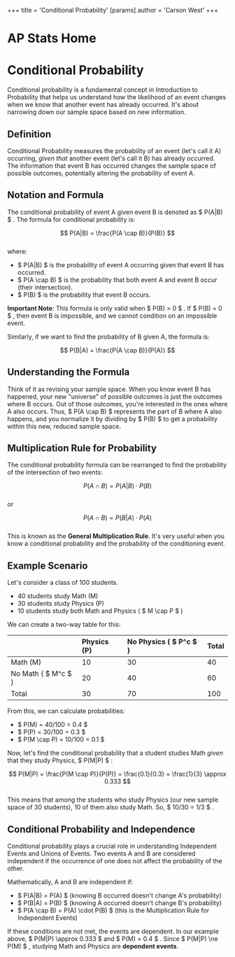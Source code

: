 +++
 title = 'Conditional Probability'
[params]
	author = 'Carson West'
+++
# AP Stats Home
# Conditional Probability

Conditional probability is a fundamental concept in Introduction to Probability that helps us understand how the likelihood of an event changes when we know that another event has already occurred. It's about narrowing down our sample space based on new information.

## Definition

Conditional Probability measures the probability of an event (let's call it A) occurring, *given that* another event (let's call it B) has already occurred. The information that event B has occurred changes the sample space of possible outcomes, potentially altering the probability of event A.

## Notation and Formula

The conditional probability of event A given event B is denoted as  $ P(A|B) $ .
The formula for conditional probability is:

 $$  P(A|B) = \frac{P(A \cap B)}{P(B)}
 $$  
where:
*    $ P(A|B) $  is the probability of event A occurring given that event B has occurred.
*    $ P(A \cap B) $  is the probability that both event A and event B occur (their intersection).
*    $ P(B) $  is the probability that event B occurs.

**Important Note**: This formula is only valid when  $ P(B) > 0 $ . If  $ P(B) = 0 $ , then event B is impossible, and we cannot condition on an impossible event.

Similarly, if we want to find the probability of B given A, the formula is:

 $$  P(B|A) = \frac{P(A \cap B)}{P(A)}
 $$  
## Understanding the Formula

Think of it as revising your sample space. When you know event B has happened, your new "universe" of possible outcomes is just the outcomes where B occurs. Out of those outcomes, you're interested in the ones where A also occurs. Thus,  $ P(A \cap B) $  represents the part of B where A also happens, and you normalize it by dividing by  $ P(B) $  to get a probability within this new, reduced sample space.

## Multiplication Rule for Probability

The conditional probability formula can be rearranged to find the probability of the intersection of two events:

 $$  P(A \cap B) = P(A|B) \cdot P(B)
 $$  
or

 $$  P(A \cap B) = P(B|A) \cdot P(A)
 $$  
This is known as the **General Multiplication Rule**. It's very useful when you know a conditional probability and the probability of the conditioning event.

## Example Scenario

Let's consider a class of 100 students.
*   40 students study Math (M)
*   30 students study Physics (P)
*   10 students study both Math and Physics ( $ M \cap P $ )

We can create a two-way table for this:

|           | Physics (P) | No Physics ( $ P^c $ ) | Total |
| :-------- | :---------- | :----------------- | :---- |
| Math (M)  | 10          | 30                 | 40    |
| No Math ( $ M^c $ ) | 20          | 40                 | 60    |
| Total     | 30          | 70                 | 100   |

From this, we can calculate probabilities:
*    $ P(M) = 40/100 = 0.4 $ 
*    $ P(P) = 30/100 = 0.3 $ 
*    $ P(M \cap P) = 10/100 = 0.1 $ 

Now, let's find the conditional probability that a student studies Math *given* that they study Physics,  $ P(M|P) $ :

 $$  P(M|P) = \frac{P(M \cap P)}{P(P)} = \frac{0.1}{0.3} = \frac{1}{3} \approx 0.333
 $$  
This means that among the students who study Physics (our new sample space of 30 students), 10 of them also study Math. So,  $ 10/30 = 1/3 $ .

## Conditional Probability and Independence

Conditional probability plays a crucial role in understanding Independent Events and Unions of Events. Two events A and B are considered independent if the occurrence of one does not affect the probability of the other.

Mathematically, A and B are independent if:
*    $ P(A|B) = P(A) $  (knowing B occurred doesn't change A's probability)
*    $ P(B|A) = P(B) $  (knowing A occurred doesn't change B's probability)
*    $ P(A \cap B) = P(A) \cdot P(B) $  (this is the Multiplication Rule for Independent Events)

If these conditions are not met, the events are dependent. In our example above,  $ P(M|P) \approx 0.333 $  and  $ P(M) = 0.4 $ . Since  $ P(M|P) \ne P(M) $ , studying Math and Physics are **dependent events**.